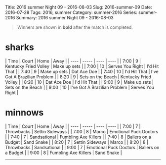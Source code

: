 Title: 2016 summer Night 09 - 2016-08-03
Slug: 2016-summer-09
Date: 2016-07-28
Tags: 2016, summer
Category: summer-2016
Series: summer-2016
Summary: 2016 summer Night 09 - 2016-08-03

> Winners are shown in **bold** after the match is completed.

sharks
=====
| Time | Court | Home | Away |
| ---- | ----- | ---- | ---- | <!-- begin table -->
| 7:00 | 9 | Kentucky Fried Volley | Make up sets |
| 7:00 | 10 | Serves You Right | I'd Hit That |
| 7:40 | 9 | Make up sets | Dat Ace Doe |
| 7:40 | 10 | I'd Hit That | I've Got A Brazilian Problem |
| 8:20 | 9 | Sets on the Beach | Kentucky Fried Volley |
| 8:20 | 10 | Dat Ace Doe | I'd Hit That |
| 9:00 | 9 | Make up sets | Sets on the Beach |
| 9:00 | 10 | I've Got A Brazilian Problem | Serves You Right |

<!-- end table -->
minnows
=====
| Time | Court | Home | Away |
| ---- | ----- | ---- | ---- | <!-- begin table -->
| 7:00 | 7 | Throwbacks | Settin Sideways |
| 7:00 | 8 | Marco | Emotional Puck Doctors |
| 7:40 | 7 | Sandsational | Fumbling Axe Killers |
| 7:40 | 8 | Ballers on a Budget | Sand Snake |
| 8:20 | 7 | Settin Sideways | Marco |
| 8:20 | 8 | Throwbacks | Sandsational |
| 9:00 | 7 | Emotional Puck Doctors | Ballers on a Budget |
| 9:00 | 8 | Fumbling Axe Killers | Sand Snake |

<!-- end table -->



---